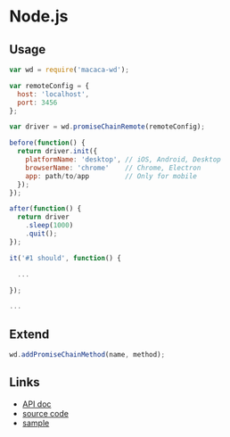 # Node.js

## Usage

``` javascript
var wd = require('macaca-wd');

var remoteConfig = {
  host: 'localhost',
  port: 3456
};

var driver = wd.promiseChainRemote(remoteConfig);

before(function() {
  return driver.init({
    platformName: 'desktop', // iOS, Android, Desktop
    browserName: 'chrome'    // Chrome, Electron
    app: path/to/app         // Only for mobile
  });
});

after(function() {
  return driver
    .sleep(1000)
    .quit();
});

it('#1 should', function() {

  ...

});

...
```

## Extend

```javascript
wd.addPromiseChainMethod(name, method);
```

## Links

- [API doc](//macacajs.github.io/macaca-wd)
- [source code](//github.com/macacajs/macaca-wd)
- [sample](//github.com/macaca-sample/sample-nodejs)
